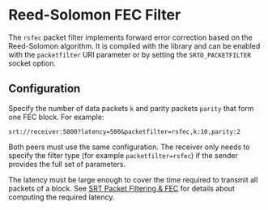 # Reed-Solomon FEC Filter

The `rsfec` packet filter implements forward error correction based on the Reed-Solomon algorithm. It is compiled with the library and can be enabled with the `packetfilter` URI parameter or by setting the `SRTO_PACKETFILTER` socket option.

## Configuration

Specify the number of data packets `k` and parity packets `parity` that form one FEC block. For example:

```
srt://receiver:5000?latency=500&packetfilter=rsfec,k:10,parity:2
```

Both peers must use the same configuration. The receiver only needs to specify the filter type (for example `packetfilter=rsfec`) if the sender provides the full set of parameters.

The latency must be large enough to cover the time required to transmit all packets of a block. See [SRT Packet Filtering & FEC](packet-filtering-and-fec.md) for details about computing the required latency.
